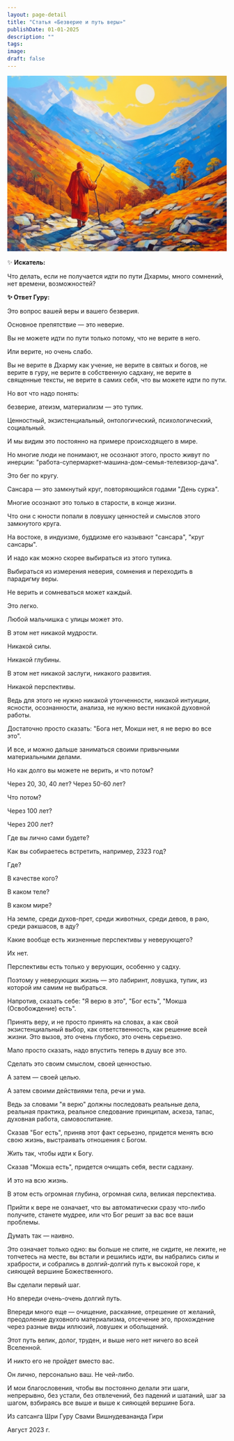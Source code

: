 ```yaml
---
layout: page-detail
title: "Статья «Безверие и путь веры»"
publishDate: 01-01-2025
description: ""
tags:
image:
draft: false
---
```


![Безверие и путь веры](/upload/medialibrary/fcf/fcf36b921e52ba74db64a3307a1c6653.png "Безверие и путь веры")  

  
 ✨ **Искатель:** 

 Что делать, если не получается идти по пути Дхармы, много сомнений, нет времени, возможностей?

  
**✨ Ответ Гуру:** 

 Это вопрос вашей веры и вашего безверия.

 Основное препятствие — это неверие.

 Вы не можете идти по пути только потому, что не верите в него.

 Или верите, но очень слабо.

 Вы не верите в Дхарму как учение, не верите в святых и богов, не верите в гуру, не верите в собственную садхану, не верите в священные тексты, не верите в самих себя, что вы можете идти по пути.

  
 Но вот что надо понять:

 безверие, атеизм, материализм — это тупик.

 Ценностный, экзистенциальный, онтологический, психологический, социальный.

 И мы видим это постоянно на примере происходящего в мире.

 Но многие люди не понимают, не осознают этого, просто живут по инерции: "работа-супермаркет-машина-дом-семья-телевизор-дача".

 Это бег по кругу.

  
 Сансара — это замкнутый круг, повторяющийся годами "День сурка".

 Многие осознают это только в старости, в конце жизни.

 Что они с юности попали в ловушку ценностей и смыслов этого замкнутого круга.

 На востоке, в индуизме, буддизме его называют "сансара", "круг сансары".

 И надо как можно скорее выбираться из этого тупика.

  
 Выбираться из измерения неверия, сомнения и переходить в парадигму веры.

 Не верить и сомневаться может каждый.

 Это легко.

 Любой мальчишка с улицы может это.

 В этом нет никакой мудрости.

 Никакой силы.

 Никакой глубины.

 В этом нет никакой заслуги, никакого развития.

 Никакой перспективы.

 Ведь для этого не нужно никакой утонченности, никакой интуиции, ясности, осознанности, анализа, не нужно вести никакой духовной работы.

 Достаточно просто сказать: "Бога нет, Мокши нет, я не верю во все это".

 И все, и можно дальше заниматься своими привычными материальными делами.

  
 Но как долго вы можете не верить, и что потом?

 Через 20, 30, 40 лет? Через 50-60 лет?

 Что потом?

 Через 100 лет?

 Через 200 лет?

 Где вы лично сами будете?

 Как вы собираетесь встретить, например, 2323 год?

 Где?

 В качестве кого?

 В каком теле?

 В каком мире?

 На земле, среди духов-прет, среди животных, среди девов, в раю, среди ракшасов, в аду?

 Какие вообще есть жизненные перспективы у неверующего?

 Их нет.

 Перспективы есть только у верующих, особенно у садху.

 Поэтому у неверующих жизнь — это лабиринт, ловушка, тупик, из которой им самим не выбраться.

  
 Напротив, сказать себе: "Я верю в это", "Бог есть", "Мокша (Освобождение) есть".

 Принять веру, и не просто принять на словах, а как свой экзистенциальный выбор, как ответственность, как решение всей жизни. Это вызов, это очень глубоко, это очень серьезно.

 Мало просто сказать, надо впустить теперь в душу все это.

 Сделать это своим смыслом, своей ценностью.

 А затем — своей целью.

 А затем своими действиями тела, речи и ума.

  
 Ведь за словами "я верю" должны последовать реальные дела, реальная практика, реальное следование принципам, аскеза, тапас, духовная работа, самовоспитание.

 Сказав "Бог есть", приняв этот факт серьезно, придется менять всю свою жизнь, выстраивать отношения с Богом.

 Жить так, чтобы идти к Богу.

 Сказав "Мокша есть", придется очищать себя, вести садхану.

 И это на всю жизнь.

 В этом есть огромная глубина, огромная сила, великая перспектива.

  
 Прийти к вере не означает, что вы автоматически сразу что-либо получите, станете мудрее, или что Бог решит за вас все ваши проблемы.

 Думать так — наивно.

 Это означает только одно: вы больше не спите, не сидите, не лежите, не топчетесь на месте, вы встали и решились идти, вы набрались силы и храбрости, и собрались в долгий-долгий путь к высокой горе, к сияющей вершине Божественного.

 Вы сделали первый шаг.

  
 Но впереди очень-очень долгий путь.

 Впереди много еще — очищение, раскаяние, отрешение от желаний, преодоление духовного материализма, отсечение эго, прохождение через разные виды иллюзий, ловушек и обольщений.

 Этот путь велик, долог, труден, и выше него нет ничего во всей Вселенной.

 И никто его не пройдет вместо вас.

 Он лично, персонально ваш. Не чей-либо.

  
 И мои благословения, чтобы вы постоянно делали эти шаги, непрерывно, без устали, без отвлечений, без падений и шатаний, шаг за шагом, взбираясь все выше и выше к сияющей вершине Бога.

  
 Из сатсанга Шри Гуру Свами Вишнудевананда Гири

 Август 2023 г.

